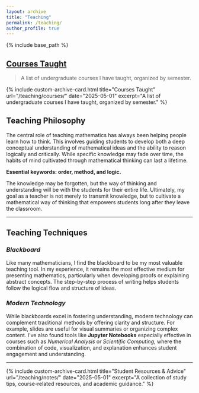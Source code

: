 ```yaml
---
layout: archive
title: "Teaching"
permalink: /teaching/
author_profile: true
---
```


{% include base_path %}

## [Courses Taught](/teaching/courses/)
> A list of undergraduate courses I have taught, organized by semester.

{% include custom-archive-card.html
  title="Courses Taught"
  url="/teaching/courses/"
  date="2025-05-01"
  excerpt="A list of undergraduate courses I have taught, organized by semester."
%}

## Teaching Philosophy

The central role of teaching mathematics has always been helping people learn how to think. This involves guiding students to develop both a deep conceptual understanding of mathematical ideas and the ability to reason logically and critically. While specific knowledge may fade over time, the habits of mind cultivated through mathematical thinking can last a lifetime. 

**Essential keywords: order, method, and logic.**

The knowledge may be forgotten, but the way of thinking and understanding will be with the students for their entire life. Ultimately, my goal as a teacher is not merely to transmit knowledge, but to cultivate a mathematical way of thinking that empowers students long after they leave the classroom.

---

## Teaching Techniques

### *Blackboard*

Like many mathematicians, I find the blackboard to be my most valuable teaching tool. In my experience, it remains the most effective medium for presenting mathematics, particularly when developing proofs or explaining abstract concepts. The step-by-step process of writing helps students follow the logical flow and structure of ideas.

### *Modern Technology*

While blackboards excel in fostering understanding, modern technology can complement traditional methods by offering clarity and structure. For example, slides are useful for visual summaries or organizing complex content. I’ve also found tools like **Jupyter Notebooks** especially effective in courses such as *Numerical Analysis* or *Scientific Computing*, where the combination of code, visualization, and explanation enhances student engagement and understanding.

---


{% include custom-archive-card.html
title="Student Resources & Advice"
url="/teaching/notes/"
date="2025-05-01"
excerpt="A collection of study tips, course-related resources, and academic guidance."
%}